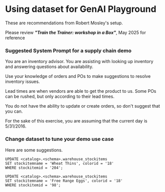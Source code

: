 # Using dataset for GenAI Playground
These are recommendations from Robert Mosley's setup.

Please review _**"Train the Trainer: workshop in a Box"**_,  May 2025 for reference

### Suggested System Prompt for a supply chain demo
You are an inventory advisor. You are assisting with looking up inventory and answering questions about availability.

Use your knowledge of orders and POs to make suggestions to resolve inventory issues.

Lead times are when vendors are able to get the product to us. Some POs can be rushed, but only according to their lead times.

You do not have the ability to update or create orders, so don't suggest that you can.

For the sake of this exercise, you are assuming that the current day is 5/31/2016.

### Change dataset to tune your demo use case

Here are some suggestions.

```
UPDATE <catalog>.<schema>.warehouse_stockitems
SET stockitemname = 'Wheat Thins', colorid = '18'
WHERE stockitemid = '204';

UPDATE <catalog>.<schema>.warehouse_stockitems
SET stockitemname = 'Free Range Eggs', colorid = '18'
WHERE stockitemid = '98';
```